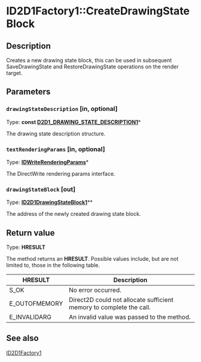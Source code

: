 # ID2D1Factory1::CreateDrawingStateBlock

## Description

Creates a new drawing state block, this can be used in subsequent
SaveDrawingState and RestoreDrawingState operations on the render target.

## Parameters

### `drawingStateDescription` [in, optional]

Type: **const [D2D1_DRAWING_STATE_DESCRIPTION1](https://learn.microsoft.com/windows/desktop/api/d2d1_1/ns-d2d1_1-d2d1_drawing_state_description1)***

The drawing state description structure.

### `textRenderingParams` [in, optional]

Type: **[IDWriteRenderingParams](https://learn.microsoft.com/windows/desktop/api/dwrite/nn-dwrite-idwriterenderingparams)***

The DirectWrite rendering params interface.

### `drawingStateBlock` [out]

Type: **[ID2D1DrawingStateBlock1](https://learn.microsoft.com/windows/desktop/api/d2d1_1/nn-d2d1_1-id2d1drawingstateblock1)****

The address of the newly created drawing state block.

## Return value

Type: **HRESULT**

The method returns an **HRESULT**. Possible values include, but are not limited to, those in the following table.

| HRESULT | Description |
| --- | --- |
| S_OK | No error occurred. |
| E_OUTOFMEMORY | Direct2D could not allocate sufficient memory to complete the call. |
| E_INVALIDARG | An invalid value was passed to the method. |

## See also

[ID2D1Factory1](https://learn.microsoft.com/windows/desktop/api/d2d1_1/nn-d2d1_1-id2d1factory1)